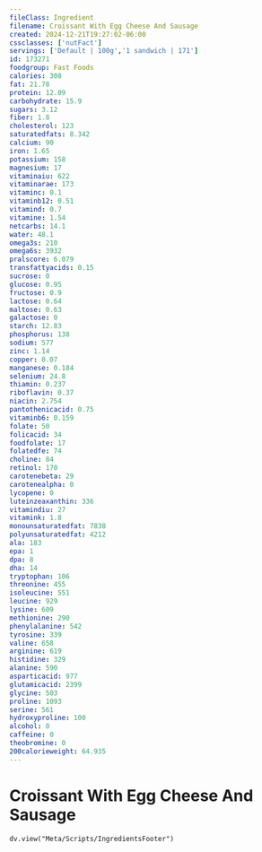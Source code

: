 ```yaml
---
fileClass: Ingredient
filename: Croissant With Egg Cheese And Sausage
created: 2024-12-21T19:27:02-06:00
cssclasses: ['nutFact']
servings: ['Default | 100g','1 sandwich | 171']
id: 173271
foodgroup: Fast Foods
calories: 308
fat: 21.78
protein: 12.09
carbohydrate: 15.9
sugars: 3.12
fiber: 1.8
cholesterol: 123
saturatedfats: 8.342
calcium: 90
iron: 1.65
potassium: 158
magnesium: 17
vitaminaiu: 622
vitaminarae: 173
vitaminc: 0.1
vitaminb12: 0.51
vitamind: 0.7
vitamine: 1.54
netcarbs: 14.1
water: 48.1
omega3s: 210
omega6s: 3932
pralscore: 6.079
transfattyacids: 0.15
sucrose: 0
glucose: 0.95
fructose: 0.9
lactose: 0.64
maltose: 0.63
galactose: 0
starch: 12.83
phosphorus: 138
sodium: 577
zinc: 1.14
copper: 0.07
manganese: 0.184
selenium: 24.8
thiamin: 0.237
riboflavin: 0.37
niacin: 2.754
pantothenicacid: 0.75
vitaminb6: 0.159
folate: 50
folicacid: 34
foodfolate: 17
folatedfe: 74
choline: 84
retinol: 170
carotenebeta: 29
carotenealpha: 0
lycopene: 0
luteinzeaxanthin: 336
vitamindiu: 27
vitamink: 1.8
monounsaturatedfat: 7838
polyunsaturatedfat: 4212
ala: 183
epa: 1
dpa: 8
dha: 14
tryptophan: 106
threonine: 455
isoleucine: 551
leucine: 929
lysine: 609
methionine: 290
phenylalanine: 542
tyrosine: 339
valine: 658
arginine: 619
histidine: 329
alanine: 590
asparticacid: 977
glutamicacid: 2399
glycine: 503
proline: 1093
serine: 561
hydroxyproline: 100
alcohol: 0
caffeine: 0
theobromine: 0
200calorieweight: 64.935
---
```


# Croissant With Egg Cheese And Sausage

```dataviewjs
dv.view("Meta/Scripts/IngredientsFooter")
```
